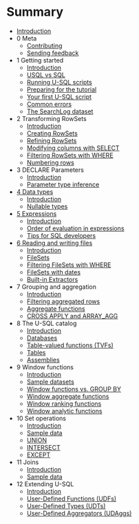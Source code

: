 # Summary


* [Introduction](README.md)
* 0 Meta
  * [Contributing](ch00/contributing.md)
  * [Sending feedback](ch00/feedback.md)
* 1 Getting started
  * [Introduction](ch01/getting-started.md)
  * [USQL vs SQL](ch01/usql-vs-sql.md)
  * [Running U-SQL scripts](ch01/running-usql-scripts.md)
  * [Preparing for the tutorial](ch01/preparing-for-the-tutorial.md)
  * [Your first U-SQL script](ch01/your-first-usql-script.md)
  * [Common errors](ch01/common-errors.md)
  * [The SearchLog dataset](ch01/searchlog-dataset.md)
* 2 Transforming RowSets
  * [Introduction](ch02/transforming-rowsets.md)
  * [Creating RowSets](ch02/creating-rowsets.md)
  * [Refining RowSets](ch02/refining-rowsets.md)
  * [Modifying columns with SELECT](ch02/modifying-columns-with-select.md)
  * [Filtering RowSets with WHERE](ch02/filtering-rowsets-with-where.md)
  * [Numbering rows](ch02/numbering-rows.md)
* 3 DECLARE Parameters
  * [Introduction](ch03/declare-parameters.md)
  * [Parameter type inference](ch03/parameter-type-inference.md)
* [4 Data types](4-data-types.md)
  * [Introduction](ch04/data-types.md)
  * [Nullable types](ch04/nullable-types.md)
* [5 Expressions](5-expressions.md)
  * [Introduction](ch05/expressions.md)
  * [Order of evaluation in expressions](ch05/order-of-evaluation-in-expressions.md)
  * [Tips for SQL developers](ch05/tips-for-sql-developers.md)
* [6 Reading and writing files](6-reading-and-writing-files.md)
  * [Introduction](ch06/reading-and-writing-files.md)
  * [FileSets](ch06/filesets.md)
  * [Filtering FileSets with WHERE](ch06/filtering-filesets-with-where.md)
  * [FileSets with dates](ch06/filesets-with-dates.md)
  * [Built-in Extractors](ch06/built-in-extractors.md)
* 7 Grouping and aggregation
  * [Introduction](ch07/grouping-and-aggregation.md)
  * [Filtering aggregated rows](ch07/filtering-aggregated-rows.md)
  * [Aggregate functions](ch07/aggregate-functions.md)
  * [CROSS APPLY and ARRAY\_AGG](ch07/cross-apply-and-array_agg.md)
* 8 The U-SQL catalog
  * [Introduction](ch08/usql-catalog.md)
  * [Databases](ch08/usql-databases.md)
  * [Table-valued functions \(TVFs\)](ch08/usql-table-valued-functions.md)
  * [Tables](ch08/usql-tables.md)
  * [Assemblies](ch08/assemblies.md)
* 9 Window functions
  * [Introduction](ch09/window-functions.md)
  * [Sample datasets](ch09/sample-datasets.md)
  * [Window functions vs. GROUP BY](ch09/window-functions-vs-group-by.md)
  * [Window aggregate functions](ch09/window-aggregate-functions.md)
  * [Window ranking functions](ch09/window-ranking-functions.md)
  * [Window analytic functions](ch09/window-analytic-functions.md)
* 10 Set operations
  * [Introduction](ch10/set-operations.md)
  * [Sample data](ch10/sample-data.md)
  * [UNION](ch10/union.md)
  * [INTERSECT](ch10/intersect.md)
  * [EXCEPT](ch10/except.md)
* 11 Joins
  * [Introduction](ch11/joins.md)
  * [Sample data](ch11/sample-data.md)
* 12 Extending U-SQL
  * [Introduction](ch12/extending-usql.md)
  * [User-Defined Functions \(UDFs\)](ch12/user-defined-functions.md)
  * [User-Defined Types \(UDTs\)](ch12/user-defined-types.md)
  * [User-Defined Aggregators \(UDAggs\)](ch12/user-defined-aggregators.md)

